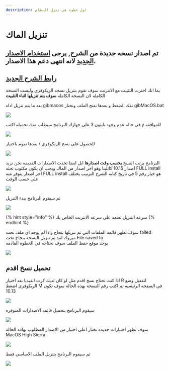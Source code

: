```yaml
---
description: اول خطوه هي تنزل النظام
---
```


# تنزيل الماك

## تم اصدار نسخه جديدة من الشرح, يرجى [استخدام الاصدار الجديد](https://tutorial.هاكنتوش.com) لانه انتهى دعم هذا الاصدار. 

## [​رابط الشرح الجديد](https://tutorial.هاكنتوش.com)

بما انك اخترت التثبيت مع الانترنت سوف نقوم بتنزيل نسخه الريكوفري وليست النسخة الكامله لان النسخة الكامله **سوف يتم تنزيلها اثناء التثبيت**

بعد ما يتم تنزيل اداه gibmacos نفك الضغط و بعدها نفتح الملف ونختار gibMacOS.bat

![](../.gitbook/assets/image%20%2882%29.png)

في حاله عدم وجود بايثون 3 على حهازك البرنامج سيطلب منك تحميله اكتب y للموافقه

![](../.gitbook/assets/image%20%2897%29.png)

بعدها نقوم باختيار r للحصول على نسخ الريكوفري

![](../.gitbook/assets/screenshot-from-2019-12-10-22-04-23.png)

البرنامج يرتب النسخ **بحسب وقت اصدارها** ابل ايضا تحدث الاصدارات القديمه نحن نريد اصدار 10.15 كاتلينا وهو اخر اصدار من الماك ويجب ان يكون مكتوب تحته FULL install اخر اصدار يتوفر منه FULL install هو خيار رقم 5 في تاريخ كتابه الشرح الترتيب يختلف على حسب الوقت

![](../.gitbook/assets/screenshot-from-2019-12-10-22-04-57.png)

ثم سيقوم البرنامج ببدء التنزيل

![](../.gitbook/assets/screenshot-from-2019-12-12-21-15-54.png)

{% hint style="info" %}
سرعه التنزيل تعتمد على سرعه الانترنت الخاص بك
{% endhint %}

سوف تظهر قائمه الملفات التي تم تنزيلها بنجاح واذا لم يوجد اي ملف تحت failed مبروك لقد تم تنزيل النسخة بنجاح تحت File saved to  
يوجد موقع حفظ الملف سوف نحتاجه في الخطوة القادمه

![](../.gitbook/assets/screenshot-from-2019-12-12-21-27-22.png)

## تحميل نسخ اقدم

اذا كنت تحتاج نسخ اقدم مثل لو كان لديك كرت انفيديا بعد اختيار R لتفعيل وضع الريكوفري اضغط M في الصفحه الرئيسيه ثم اكتب رقم النسخة بهذه الحالة سوف تكون 10.13

![](../.gitbook/assets/image%20%28131%29.png)

سيقوم البرنامج بتحميل قائمه الاصدارات المتوفره

![](../.gitbook/assets/image%20%2830%29.png)

سوف تظهر اختيارات جديده نختار اعلى اختيار من الاصدار المطلوب بهاذه الحالة MacOS High Sierra

![](../.gitbook/assets/screenshot-from-2019-12-12-21-37-58.png)

ثم سيقوم البرنامج بتنزيل الملف الاساسي فقط

![](../.gitbook/assets/screenshot-from-2019-12-12-21-15-54%20%281%29.png)

